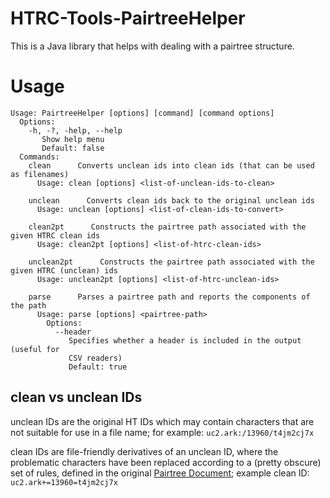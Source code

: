 # HTRC-Tools-PairtreeHelper
This is a Java library that helps with dealing with a pairtree structure.

# Usage
```
Usage: PairtreeHelper [options] [command] [command options]
  Options:
    -h, -?, -help, --help
       Show help menu
       Default: false
  Commands:
    clean      Converts unclean ids into clean ids (that can be used as filenames)
      Usage: clean [options] <list-of-unclean-ids-to-clean>

    unclean      Converts clean ids back to the original unclean ids
      Usage: unclean [options] <list-of-clean-ids-to-convert>

    clean2pt      Constructs the pairtree path associated with the given HTRC clean ids
      Usage: clean2pt [options] <list-of-htrc-clean-ids>

    unclean2pt      Constructs the pairtree path associated with the given HTRC (unclean) ids
      Usage: unclean2pt [options] <list-of-htrc-unclean-ids>

    parse      Parses a pairtree path and reports the components of the path
      Usage: parse [options] <pairtree-path>
        Options:
          --header
             Specifies whether a header is included in the output (useful for
             CSV readers)
             Default: true
```

## clean vs unclean IDs
unclean IDs are the original HT IDs which may contain characters that are not suitable for use in a file name; for example: `uc2.ark:/13960/t4jm2cj7x`

clean IDs are file-friendly derivatives of an unclean ID, where the problematic characters have been replaced according to a (pretty obscure) set of rules, defined in the original [Pairtree Document](https://confluence.ucop.edu/display/Curation/PairTree);  example clean ID: `uc2.ark+=13960=t4jm2cj7x`
